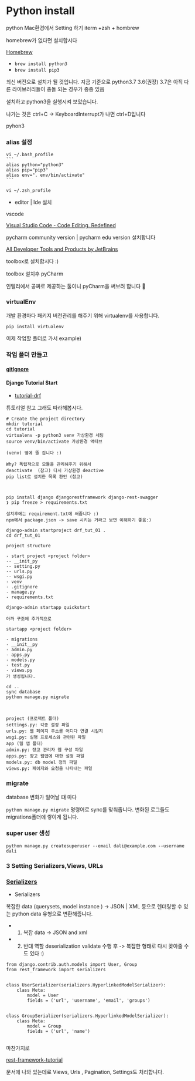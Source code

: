 # Python install
python Mac환경에서 Setting 하기 
iterm +zsh +  hombrew

homebrew가 없다면 설치합시다 

[Homebrew](https://brew.sh/index_ko)


- `brew install python3`
- `brew install pip3`

최신 버전으로 설치가 될 것입니다. 지금 기준으로 python3.7 
3.6(권장) 3.7은 아직 다른 라이브러리들이 충돌 되는 경우가 종종 있음

설치하고 python3을 실행시켜 보았습니다.

[](https://www.notion.so/4a131da428954acebef016bc517c9c9a#4ca282dbe9cf48fba2213d66eb42900b)

나가는 것은 ctrl+C → KeyboardInterrupt가 나면 ctrl+D입니다 

pyhon3 

### alias 설정 
    vi ~/.bash_profile
    ```
    alias python="python3"
    alias pip="pip3"
    alias env=". env/bin/activate"
    ```
    
    vi ~/.zsh_profile
    

- editor | Ide 설치

vscode 

[Visual Studio Code - Code Editing. Redefined](https://code.visualstudio.com/)

pycharm community version | pycharm edu version  설치합니다 

[All Developer Tools and Products by JetBrains](https://www.jetbrains.com/products.html?fromMenu)

toolbox로 설치합시다 :) 

toolbox 설치후 pyCharm 

인텔리에서 공짜로 제공하는 툴이니 pyCharm을 써보려 합니다 🤟

### virtualEnv

 개발 환경마다 패키지 버전관리를 해주기 위해 virtualenv를 사용합니다. 

`pip install virtualenv`

이제 작업할 폴더로 가서 example)


### 작업 폴더 만들고 


#### [gitIgnore](https://github.com/github/gitignore/blob/master/Python.gitignore)


#### Django Tutorial Start

* [tutorial-drf](https://www.django-rest-framework.org/tutorial/quickstart/)

튜토리얼 참고 그래도 따라해봅시다.

```
# Create the project directory
mkdir tutorial
cd tutorial
virtualenv -p python3 venv 가상환경 세팅 
source venv/bin/activate 가상환경 액티브 

(venv) 옆에 뜰 겁니다 :) 

Why? 독립적으로 모듈을 관리해주기 위해서
deactivate  (참고) 다시 가상환경 deactive
pip list로 설치한 목록 환인 (참고)



pip install django djangorestframework django-rest-swagger
❯ pip freeze > requirements.txt  

설치후에는 requirement.txt에 써줍니다 :) 
npm에서 package.json -> save 시키는 거라고 보면 이해하기 좋음:)

django-admin startproject drf_tut_01 .
cd drf_tut_01

project structure 

- start project <project folder>
-- __init_py 
-- setting.py 
-- urls.py 
-- wsgi.py
- venv 
- .gitignore
- manage.py
- requirements.txt

django-admin startapp quickstart

아까 구조에 추가적으로 

startapp <project folder>

- migrations 
- __init__py 
- admin.py 
- apps.py 
- models.py 
- test.py 
- views.py 
가 생성됩니다. 

cd ..
sync database 
python manage.py migrate



project (프로젝트 폴더)
settings.py: 각종 설정 파일 
urls.py: 웹 페이지 주소를 어디다 연결 시킬지 
wsgi.py: 실행 프로세스와 관련된 파일 
app (웹 앱 폴더)
admin.py: 쟝고 관리자 웹 구성 파일
apps.py: 쟝고 웹앱에 대한 설정 파일
models.py: db model 정의 파일
views.py: 페이지와 요청을 나타내는 파일 

```

### migrate 

database 변화가 일어날 떄 마다 

`python manage.py migrate` 명령어로 sync를 맞춰줍니다. 
변화된 로그들도 migrations폴더에 쌓이게 됩니다.



### super user 생성 

`python manage.py createsuperuser --email dali@example.com --username dali`


### 3 Setting Serializers,Views, URLs


### [Serializers](https://www.django-rest-framework.org/api-guide/serializers/)

* Serializers

복잡한 data (querysets, model instance ) -> JSON | XML 등으로 렌더링할 수 있는 python data 유형으로 변환해줍니다. 

* 1. 복잡 data -> JSON and xml 
* 2. 반대 역할 deserialization validate 수행 후 -> 복잡한 형태로 다시 꽂아줄 수도 있다 :) 


```
from django.contrib.auth.models import User, Group
from rest_framework import serializers


class UserSerializer(serializers.HyperlinkedModelSerializer):
    class Meta:
        model = User
        fields = ('url', 'username', 'email', 'groups')


class GroupSerializer(serializers.HyperlinkedModelSerializer):
    class Meta:
        model = Group
        fields = ('url', 'name')


```

마찬가지로 

[rest-framework-tutorial](https://www.django-rest-framework.org/tutorial/quickstart/)

문서에 나와 있는데로 Views, Urls , Pagination, Settings도 처리합니다. 
